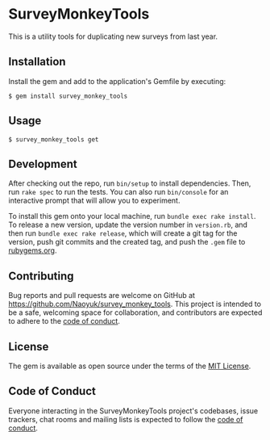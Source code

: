 # SurveyMonkeyTools

This is a utility tools for duplicating new surveys from last year.  

## Installation

Install the gem and add to the application's Gemfile by executing:

    $ gem install survey_monkey_tools

## Usage

    $ survey_monkey_tools get

## Development

After checking out the repo, run `bin/setup` to install dependencies. Then, run `rake spec` to run the tests. You can also run `bin/console` for an interactive prompt that will allow you to experiment.

To install this gem onto your local machine, run `bundle exec rake install`. To release a new version, update the version number in `version.rb`, and then run `bundle exec rake release`, which will create a git tag for the version, push git commits and the created tag, and push the `.gem` file to [rubygems.org](https://rubygems.org).

## Contributing

Bug reports and pull requests are welcome on GitHub at https://github.com/Naoyuk/survey_monkey_tools. This project is intended to be a safe, welcoming space for collaboration, and contributors are expected to adhere to the [code of conduct](https://github.com/Naoyuk/survey_monkey_tools/blob/main/CODE_OF_CONDUCT.md).

## License

The gem is available as open source under the terms of the [MIT License](https://opensource.org/licenses/MIT).

## Code of Conduct

Everyone interacting in the SurveyMonkeyTools project's codebases, issue trackers, chat rooms and mailing lists is expected to follow the [code of conduct](https://github.com/Naoyuk/survey_monkey_tools/blob/main/CODE_OF_CONDUCT.md).
